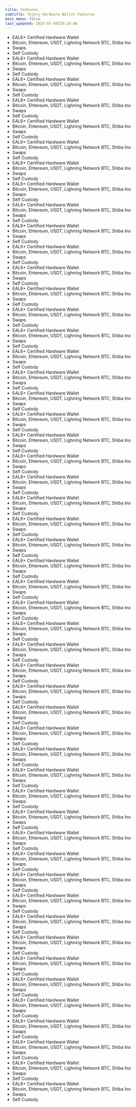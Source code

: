 ```yaml
---
title: Features
subtitle: Tejory Hardware Wallet Features
main_menu: false
last_updated: 2025-07-09T20:19:00
---
```

- EAL6+ Certified Hardware Wallet
- Bitcoin, Ehtereum, USDT, Lighning Network BTC, Shiba Ino
- Swaps
- Self Custody
- EAL6+ Certified Hardware Wallet
- Bitcoin, Ehtereum, USDT, Lighning Network BTC, Shiba Ino
- Swaps
- Self Custody
- EAL6+ Certified Hardware Wallet
- Bitcoin, Ehtereum, USDT, Lighning Network BTC, Shiba Ino
- Swaps
- Self Custody
- EAL6+ Certified Hardware Wallet
- Bitcoin, Ehtereum, USDT, Lighning Network BTC, Shiba Ino
- Swaps
- Self Custody
- EAL6+ Certified Hardware Wallet
- Bitcoin, Ehtereum, USDT, Lighning Network BTC, Shiba Ino
- Swaps
- Self Custody
- EAL6+ Certified Hardware Wallet
- Bitcoin, Ehtereum, USDT, Lighning Network BTC, Shiba Ino
- Swaps
- Self Custody
- EAL6+ Certified Hardware Wallet
- Bitcoin, Ehtereum, USDT, Lighning Network BTC, Shiba Ino
- Swaps
- Self Custody
- EAL6+ Certified Hardware Wallet
- Bitcoin, Ehtereum, USDT, Lighning Network BTC, Shiba Ino
- Swaps
- Self Custody
- EAL6+ Certified Hardware Wallet
- Bitcoin, Ehtereum, USDT, Lighning Network BTC, Shiba Ino
- Swaps
- Self Custody
- EAL6+ Certified Hardware Wallet
- Bitcoin, Ehtereum, USDT, Lighning Network BTC, Shiba Ino
- Swaps
- Self Custody
- EAL6+ Certified Hardware Wallet
- Bitcoin, Ehtereum, USDT, Lighning Network BTC, Shiba Ino
- Swaps
- Self Custody
- EAL6+ Certified Hardware Wallet
- Bitcoin, Ehtereum, USDT, Lighning Network BTC, Shiba Ino
- Swaps
- Self Custody
- EAL6+ Certified Hardware Wallet
- Bitcoin, Ehtereum, USDT, Lighning Network BTC, Shiba Ino
- Swaps
- Self Custody
- EAL6+ Certified Hardware Wallet
- Bitcoin, Ehtereum, USDT, Lighning Network BTC, Shiba Ino
- Swaps
- Self Custody
- EAL6+ Certified Hardware Wallet
- Bitcoin, Ehtereum, USDT, Lighning Network BTC, Shiba Ino
- Swaps
- Self Custody
- EAL6+ Certified Hardware Wallet
- Bitcoin, Ehtereum, USDT, Lighning Network BTC, Shiba Ino
- Swaps
- Self Custody
- EAL6+ Certified Hardware Wallet
- Bitcoin, Ehtereum, USDT, Lighning Network BTC, Shiba Ino
- Swaps
- Self Custody
- EAL6+ Certified Hardware Wallet
- Bitcoin, Ehtereum, USDT, Lighning Network BTC, Shiba Ino
- Swaps
- Self Custody
- EAL6+ Certified Hardware Wallet
- Bitcoin, Ehtereum, USDT, Lighning Network BTC, Shiba Ino
- Swaps
- Self Custody
- EAL6+ Certified Hardware Wallet
- Bitcoin, Ehtereum, USDT, Lighning Network BTC, Shiba Ino
- Swaps
- Self Custody
- EAL6+ Certified Hardware Wallet
- Bitcoin, Ehtereum, USDT, Lighning Network BTC, Shiba Ino
- Swaps
- Self Custody
- EAL6+ Certified Hardware Wallet
- Bitcoin, Ehtereum, USDT, Lighning Network BTC, Shiba Ino
- Swaps
- Self Custody
- EAL6+ Certified Hardware Wallet
- Bitcoin, Ehtereum, USDT, Lighning Network BTC, Shiba Ino
- Swaps
- Self Custody
- EAL6+ Certified Hardware Wallet
- Bitcoin, Ehtereum, USDT, Lighning Network BTC, Shiba Ino
- Swaps
- Self Custody
- EAL6+ Certified Hardware Wallet
- Bitcoin, Ehtereum, USDT, Lighning Network BTC, Shiba Ino
- Swaps
- Self Custody
- EAL6+ Certified Hardware Wallet
- Bitcoin, Ehtereum, USDT, Lighning Network BTC, Shiba Ino
- Swaps
- Self Custody
- EAL6+ Certified Hardware Wallet
- Bitcoin, Ehtereum, USDT, Lighning Network BTC, Shiba Ino
- Swaps
- Self Custody
- EAL6+ Certified Hardware Wallet
- Bitcoin, Ehtereum, USDT, Lighning Network BTC, Shiba Ino
- Swaps
- Self Custody
- EAL6+ Certified Hardware Wallet
- Bitcoin, Ehtereum, USDT, Lighning Network BTC, Shiba Ino
- Swaps
- Self Custody
- EAL6+ Certified Hardware Wallet
- Bitcoin, Ehtereum, USDT, Lighning Network BTC, Shiba Ino
- Swaps
- Self Custody
- EAL6+ Certified Hardware Wallet
- Bitcoin, Ehtereum, USDT, Lighning Network BTC, Shiba Ino
- Swaps
- Self Custody
- EAL6+ Certified Hardware Wallet
- Bitcoin, Ehtereum, USDT, Lighning Network BTC, Shiba Ino
- Swaps
- Self Custody
- EAL6+ Certified Hardware Wallet
- Bitcoin, Ehtereum, USDT, Lighning Network BTC, Shiba Ino
- Swaps
- Self Custody
- EAL6+ Certified Hardware Wallet
- Bitcoin, Ehtereum, USDT, Lighning Network BTC, Shiba Ino
- Swaps
- Self Custody
- EAL6+ Certified Hardware Wallet
- Bitcoin, Ehtereum, USDT, Lighning Network BTC, Shiba Ino
- Swaps
- Self Custody
- EAL6+ Certified Hardware Wallet
- Bitcoin, Ehtereum, USDT, Lighning Network BTC, Shiba Ino
- Swaps
- Self Custody
- EAL6+ Certified Hardware Wallet
- Bitcoin, Ehtereum, USDT, Lighning Network BTC, Shiba Ino
- Swaps
- Self Custody
- EAL6+ Certified Hardware Wallet
- Bitcoin, Ehtereum, USDT, Lighning Network BTC, Shiba Ino
- Swaps
- Self Custody
- EAL6+ Certified Hardware Wallet
- Bitcoin, Ehtereum, USDT, Lighning Network BTC, Shiba Ino
- Swaps
- Self Custody
- EAL6+ Certified Hardware Wallet
- Bitcoin, Ehtereum, USDT, Lighning Network BTC, Shiba Ino
- Swaps
- Self Custody
- EAL6+ Certified Hardware Wallet
- Bitcoin, Ehtereum, USDT, Lighning Network BTC, Shiba Ino
- Swaps
- Self Custody
- EAL6+ Certified Hardware Wallet
- Bitcoin, Ehtereum, USDT, Lighning Network BTC, Shiba Ino
- Swaps
- Self Custody
- EAL6+ Certified Hardware Wallet
- Bitcoin, Ehtereum, USDT, Lighning Network BTC, Shiba Ino
- Swaps
- Self Custody
- EAL6+ Certified Hardware Wallet
- Bitcoin, Ehtereum, USDT, Lighning Network BTC, Shiba Ino
- Swaps
- Self Custody
- EAL6+ Certified Hardware Wallet
- Bitcoin, Ehtereum, USDT, Lighning Network BTC, Shiba Ino
- Swaps
- Self Custody
- EAL6+ Certified Hardware Wallet
- Bitcoin, Ehtereum, USDT, Lighning Network BTC, Shiba Ino
- Swaps
- Self Custody
- EAL6+ Certified Hardware Wallet
- Bitcoin, Ehtereum, USDT, Lighning Network BTC, Shiba Ino
- Swaps
- Self Custody
- EAL6+ Certified Hardware Wallet
- Bitcoin, Ehtereum, USDT, Lighning Network BTC, Shiba Ino
- Swaps
- Self Custody
- EAL6+ Certified Hardware Wallet
- Bitcoin, Ehtereum, USDT, Lighning Network BTC, Shiba Ino
- Swaps
- Self Custody
- EAL6+ Certified Hardware Wallet
- Bitcoin, Ehtereum, USDT, Lighning Network BTC, Shiba Ino
- Swaps
- Self Custody
- EAL6+ Certified Hardware Wallet
- Bitcoin, Ehtereum, USDT, Lighning Network BTC, Shiba Ino
- Swaps
- Self Custody
